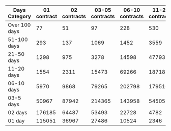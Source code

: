| Days Category | 01 contract | 02 contracts | 03-05 contracts | 06-10 contracts | 11-20 contracts | 21-50 contracts | 51-100 contracts | Over 100 contracts | Sum   |
|---------------|-------------|--------------|-----------------|-----------------|-----------------|-----------------|------------------|--------------------|-------|
| Over 100 days | 77 | 51 | 97 | 228 | 530 | 1905 | 3882 | 2028 | 8798 |
| 51-100 days | 293 | 137 | 1069 | 1452 | 3559 | 15104 | 12256 | 1611 | 35481 |
| 21-50 days | 1298 | 975 | 3278 | 14598 | 47793 | 88198 | 14587 | 548 | 171275 |
| 11-20 days | 1554 | 2311 | 15473 | 69266 | 187185 | 108486 | 3604 | 36 | 387915 |
| 06-10 days | 5970 | 9868 | 79265 | 202798 | 179510 | 36211 | 1044 | 1 | 514667 |
| 03-5 days | 50967 | 87942 | 214365 | 143958 | 54505 | 5925 | 116 | 0 | 557778 |
| 02 days | 176185 | 64487 | 53493 | 22728 | 4782 | 651 | 26 | 0 | 322352 |
| 01 day | 115051 | 36967 | 27486 | 10524 | 2346 | 344 | 13 | 13 | 192744 |
